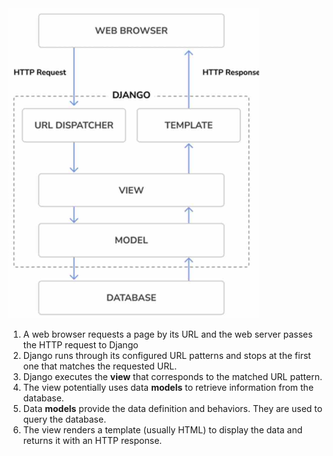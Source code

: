 <img src="assets/image-20220902014614431.jpg" alt="image-20220902014614431" style="zoom:50%;" />



1. A web browser requests a page by its URL and the web server passes the HTTP request to Django 
2. Django runs through its configured URL patterns and stops at the first one that matches the requested URL.
3. Django executes the **view** that corresponds to the matched URL pattern.
4. The view potentially uses data **models** to retrieve information from the database.
5. Data **models** provide the data definition and behaviors. They are used to query the database.
6. The view renders a template (usually HTML) to display the data and returns it with an HTTP response.



